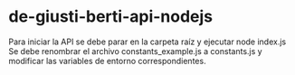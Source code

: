 # de-giusti-berti-api-nodejs

Para iniciar la API se debe parar en la carpeta raíz y ejecutar node index.js
Se debe renombrar el archivo constants_example.js a constants.js y modificar las variables de entorno correspondientes.